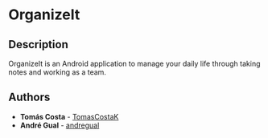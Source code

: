 # OrganizeIt

## Description

OrganizeIt is an Android application to manage your daily life through taking notes and working as a team.

## Authors

* **Tomás Costa** - [TomasCostaK](https://github.com/TomasCostaK)
* **André Gual** - [andregual](https://github.com/andregual)
